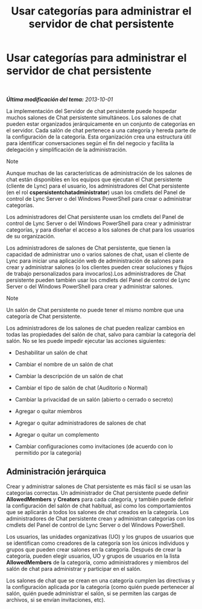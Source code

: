 ﻿---
title: Usar categorías para administrar el servidor de chat persistente
TOCTitle: Usar categorías para administrar el servidor de chat persistente
ms:assetid: dfcb3ad1-da90-467e-b08c-f4e68673b7b5
ms:mtpsurl: https://technet.microsoft.com/es-es/library/Gg398988(v=OCS.15)
ms:contentKeyID: 48276939
ms.date: 01/07/2017
mtps_version: v=OCS.15
ms.translationtype: HT
---

# Usar categorías para administrar el servidor de chat persistente

 

_**Última modificación del tema:** 2013-10-01_

La implementación del Servidor de chat persistente puede hospedar muchos salones de Chat persistente simultáneos. Los salones de chat pueden estar organizados jerárquicamente en un conjunto de categorías en el servidor. Cada salón de chat pertenece a una categoría y hereda parte de la configuración de la categoría. Esta organización crea una estructura útil para identificar conversaciones según el fin del negocio y facilita la delegación y simplificación de la administración.


> [!NOTE]
> Aunque muchas de las características de administración de los salones de chat están disponibles en los equipos que ejecutan el Chat persistente (cliente de Lync) para el usuario, los administradores del Chat persistente (en el rol <STRONG>cspersistentchatadministrator</STRONG>) usan los cmdlets del Panel de control de Lync Server o del Windows PowerShell para crear o administrar categorías.



Los administradores del Chat persistente usan los cmdlets del Panel de control de Lync Server o del Windows PowerShell para crear y administrar categorías, y para diseñar el acceso a los salones de chat para los usuarios de su organización.

Los administradores de salones de Chat persistente, que tienen la capacidad de administrar uno o varios salones de chat, usan el cliente de Lync para iniciar una aplicación web de administración de salones para crear y administrar salones (o los clientes pueden crear soluciones y flujos de trabajo personalizados para invocarlos).Los administradores de Chat persistente pueden también usar los cmdlets del Panel de control de Lync Server o del Windows PowerShell para crear y administrar salones.


> [!NOTE]
> Un salón de Chat persistente no puede tener el mismo nombre que una categoría de Chat persistente.



Los administradores de los salones de chat pueden realizar cambios en todas las propiedades del salón de chat, salvo para cambiar la categoría del salón. No se les puede impedir ejecutar las acciones siguientes:

  - Deshabilitar un salón de chat

  - Cambiar el nombre de un salón de chat

  - Cambiar la descripción de un salón de chat

  - Cambiar el tipo de salón de chat (Auditorio o Normal)

  - Cambiar la privacidad de un salón (abierto o cerrado o secreto)

  - Agregar o quitar miembros

  - Agregar o quitar administradores de salones de chat

  - Agregar o quitar un complemento

  - Cambiar configuraciones como invitaciones (de acuerdo con lo permitido por la categoría)

## Administración jerárquica

Crear y administrar salones de Chat persistente es más fácil si se usan las categorías correctas. Un administrador de Chat persistente puede definir **AllowedMembers** y **Creators** para cada categoría, y también puede definir la configuración del salón de chat habitual, así como los comportamientos que se aplicarán a todos los salones de chat creados en la categoría. Los administradores de Chat persistente crean y administran categorías con los cmdlets del Panel de control de Lync Server o del Windows PowerShell.

Los usuarios, las unidades organizativas (UO) y los grupos de usuarios que se identifican como creadores de la categoría son los únicos individuos y grupos que pueden crear salones en la categoría. Después de crear la categoría, pueden elegir usuarios, UO y grupos de usuarios en la lista **AllowedMembers** de la categoría, como administradores y miembros del salón de chat para administrar y participar en el salón.

Los salones de chat que se crean en una categoría cumplen las directivas y la configuración aplicada por la categoría (como quién puede pertenecer al salón, quién puede administrar el salón, si se permiten las cargas de archivos, si se envían invitaciones, etc).

